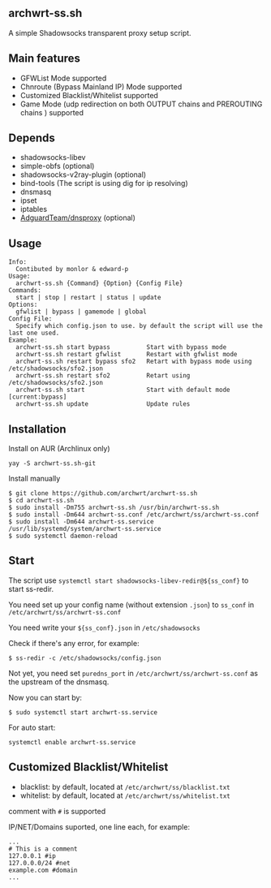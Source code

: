 archwrt-ss.sh
---

A simple Shadowsocks transparent proxy setup script.

## Main features

* GFWList Mode supported
* Chnroute (Bypass Mainland IP) Mode supported
* Customized Blacklist/Whitelist supported
* Game Mode (udp redirection on both OUTPUT chains and PREROUTING chains ) supported

## Depends

* shadowsocks-libev
* simple-obfs (optional)
* shadowsocks-v2ray-plugin (optional)
* bind-tools (The script is using dig for ip resolving)
* dnsmasq
* ipset
* iptables
* [AdguardTeam/dnsproxy](https://github.com/AdguardTeam/dnsproxy) (optional)



## Usage

```
Info:
  Contibuted by monlor & edward-p
Usage:
  archwrt-ss.sh {Command} {Option} {Config File}
Commands:
  start | stop | restart | status | update
Options:
  gfwlist | bypass | gamemode | global
Config File:
  Specify which config.json to use. by default the script will use the last one used.
Example:
  archwrt-ss.sh start bypass          Start with bypass mode
  archwrt-ss.sh restart gfwlist       Restart with gfwlist mode
  archwrt-ss.sh restart bypass sfo2   Retart with bypass mode using /etc/shadowsocks/sfo2.json
  archwrt-ss.sh restart sfo2          Retart using /etc/shadowsocks/sfo2.json
  archwrt-ss.sh start                 Start with default mode [current:bypass]
  archwrt-ss.sh update                Update rules

```

## Installation

Install on AUR (Archlinux only)

```
yay -S archwrt-ss.sh-git
```

Install manually

```
$ git clone https://github.com/archwrt/archwrt-ss.sh
$ cd archwrt-ss.sh
$ sudo install -Dm755 archwrt-ss.sh /usr/bin/archwrt-ss.sh
$ sudo install -Dm644 archwrt-ss.conf /etc/archwrt/ss/archwrt-ss.conf
$ sudo install -Dm644 archwrt-ss.service /usr/lib/systemd/system/archwrt-ss.service
$ sudo systemctl daemon-reload
```

## Start

The script use `systemctl start shadowsocks-libev-redir@${ss_conf}` to start ss-redir.

You need set up your config name (without extension `.json`) to `ss_conf` in `/etc/archwrt/ss/archwrt-ss.conf`

You need write your `${ss_conf}.json` in `/etc/shadowsocks`

Check if there's any error, for example:

```
$ ss-redir -c /etc/shadowsocks/config.json
```

Not yet, you need set `puredns_port` in `/etc/archwrt/ss/archwrt-ss.conf` as the upstream of the dnsmasq.

Now you can start by:

```
$ sudo systemctl start archwrt-ss.service
```

For auto start:

```
systemctl enable archwrt-ss.service
```

## Customized Blacklist/Whitelist

- blacklist: by default, located at `/etc/archwrt/ss/blacklist.txt` 
- whitelist: by default, located at `/etc/archwrt/ss/whitelist.txt` 

comment with `#` is supported

IP/NET/Domains suported, one line each, for example:

```
...
# This is a comment
127.0.0.1 #ip
127.0.0.0/24 #net
example.com #domain
...
```
